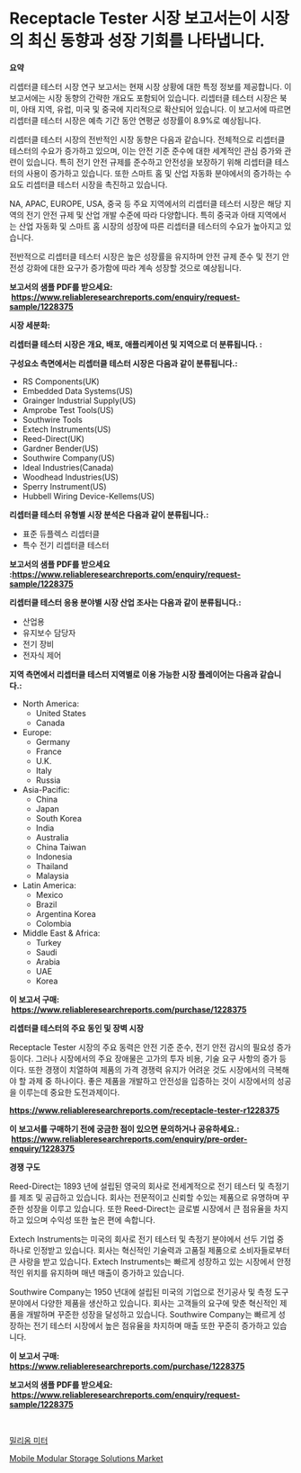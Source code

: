 <p><h1>Receptacle Tester 시장 보고서는이 시장의 최신 동향과 성장 기회를 나타냅니다.</h1></p><p><strong>요약</strong></p>
<p><p>리셉터클 테스터 시장 연구 보고서는 현재 시장 상황에 대한 특정 정보를 제공합니다. 이 보고서에는 시장 동향의 간략한 개요도 포함되어 있습니다. 리셉터클 테스터 시장은 북미, 아태 지역, 유럽, 미국 및 중국에 지리적으로 확산되어 있습니다. 이 보고서에 따르면 리셉터클 테스터 시장은 예측 기간 동안 연평균 성장률이 8.9%로 예상됩니다.</p><p>리셉터클 테스터 시장의 전반적인 시장 동향은 다음과 같습니다. 전체적으로 리셉터클 테스터의 수요가 증가하고 있으며, 이는 안전 기준 준수에 대한 세계적인 관심 증가와 관련이 있습니다. 특히 전기 안전 규제를 준수하고 안전성을 보장하기 위해 리셉터클 테스터의 사용이 증가하고 있습니다. 또한 스마트 홈 및 산업 자동화 분야에서의 증가하는 수요도 리셉터클 테스터 시장을 촉진하고 있습니다.</p><p>NA, APAC, EUROPE, USA, 중국 등 주요 지역에서의 리셉터클 테스터 시장은 해당 지역의 전기 안전 규제 및 산업 개발 수준에 따라 다양합니다. 특히 중국과 아태 지역에서는 산업 자동화 및 스마트 홈 시장의 성장에 따른 리셉터클 테스터의 수요가 높아지고 있습니다.</p><p>전반적으로 리셉터클 테스터 시장은 높은 성장률을 유지하며 안전 규제 준수 및 전기 안전성 강화에 대한 요구가 증가함에 따라 계속 성장할 것으로 예상됩니다.</p></p>
<p><strong>보고서의 샘플 PDF를 받으세요: &nbsp;<a href="https://www.reliableresearchreports.com/enquiry/request-sample/1228375">https://www.reliableresearchreports.com/enquiry/request-sample/1228375</a></strong></p>
<p><strong>시장 세분화:</strong></p>
<p><strong> 리셉터클 테스터 시장은 개요, 배포, 애플리케이션 및 지역으로 더 분류됩니다. :</strong></p>
<p><strong>구성요소 측면에서는 리셉터클 테스터 시장은 다음과 같이 분류됩니다.:</strong></p>
<p><ul><li>RS Components(UK)</li><li>Embedded Data Systems(US)</li><li>Grainger Industrial Supply(US)</li><li>Amprobe Test Tools(US)</li><li>Southwire Tools</li><li>Extech Instruments(US)</li><li>Reed-Direct(UK)</li><li>Gardner Bender(US)</li><li>Southwire Company(US)</li><li>Ideal Industries(Canada)</li><li>Woodhead Industries(US)</li><li>Sperry Instrument(US)</li><li>Hubbell Wiring Device-Kellems(US)</li></ul></p>
<p><strong> 리셉터클 테스터 유형별 시장 분석은 다음과 같이 분류됩니다.:</strong></p>
<p><ul><li>표준 듀플렉스 리셉터클</li><li>특수 전기 리셉터클 테스터</li></ul></p>
<p><strong>보고서의 샘플 PDF를 받으세요 :<a href="https://www.reliableresearchreports.com/enquiry/request-sample/1228375">https://www.reliableresearchreports.com/enquiry/request-sample/1228375</a></strong></p>
<p><strong> 리셉터클 테스터 응용 분야별 시장 산업 조사는 다음과 같이 분류됩니다.:</strong></p>
<p><ul><li>산업용</li><li>유지보수 담당자</li><li>전기 장비</li><li>전자식 제어</li></ul></p>
<p><strong>지역 측면에서 리셉터클 테스터 지역별로 이용 가능한 시장 플레이어는 다음과 같습니다.:</strong></p>
<p><ul>
    <li>
        North America:
        <ul>
            <li>United States</li>
            <li>Canada</li>
        </ul>
    </li>
    <li>
        Europe:
        <ul>
            <li>Germany</li>
            <li>France</li>
            <li>U.K.</li>
            <li>Italy</li>
            <li>Russia</li>
        </ul>
    </li>
    <li>
        Asia-Pacific:
        <ul>
            <li>China</li>
            <li>Japan</li>
            <li>South Korea</li>
            <li>India</li>
            <li>Australia</li>
            <li>China Taiwan</li>
            <li>Indonesia</li>
            <li>Thailand</li>
            <li>Malaysia</li>
        </ul>
    </li>
    <li>
        Latin America:
        <ul>
            <li>Mexico</li>
            <li>Brazil</li>
            <li>Argentina Korea</li>
            <li>Colombia</li>
        </ul>
    </li>
    <li>
        Middle East & Africa:
        <ul>
            <li>Turkey</li>
            <li>Saudi</li>
            <li>Arabia</li>
            <li>UAE</li>
            <li>Korea</li>
        </ul>
    </li>
    </ul></p>
<p><strong>이 보고서 구매: &nbsp;<a href="https://www.reliableresearchreports.com/purchase/1228375">https://www.reliableresearchreports.com/purchase/1228375</a></strong></p>
<p><strong>리셉터클 테스터의 주요 동인 및 장벽 시장</strong></p>
<p><p>Receptacle Tester 시장의 주요 동력은 안전 기준 준수, 전기 안전 감시의 필요성 증가 등이다. 그러나 시장에서의 주요 장애물은 고가의 투자 비용, 기술 요구 사항의 증가 등이다. 또한 경쟁이 치열하여 제품의 가격 경쟁력 유지가 어려운 것도 시장에서의 극복해야 할 과제 중 하나이다. 좋은 제품을 개발하고 안전성을 입증하는 것이 시장에서의 성공을 이루는데 중요한 도전과제이다.</p></p>
<p><strong><a href="https://www.reliableresearchreports.com/receptacle-tester-r1228375">https://www.reliableresearchreports.com/receptacle-tester-r1228375</a></strong></p>
<p><strong>이 보고서를 구매하기 전에 궁금한 점이 있으면 문의하거나 공유하세요.: &nbsp;<a href="https://www.reliableresearchreports.com/enquiry/pre-order-enquiry/1228375">https://www.reliableresearchreports.com/enquiry/pre-order-enquiry/1228375</a></strong></p>
<p><strong>경쟁 구도</strong></p>
<p><p>Reed-Direct는 1893 년에 설립된 영국의 회사로 전세계적으로 전기 테스터 및 측정기를 제조 및 공급하고 있습니다. 회사는 전문적이고 신뢰할 수있는 제품으로 유명하며 꾸준한 성장을 이루고 있습니다. 또한 Reed-Direct는 글로벌 시장에서 큰 점유율을 차지하고 있으며 수익성 또한 높은 편에 속합니다.</p><p>Extech Instruments는 미국의 회사로 전기 테스터 및 측정기 분야에서 선두 기업 중 하나로 인정받고 있습니다. 회사는 혁신적인 기술력과 고품질 제품으로 소비자들로부터 큰 사랑을 받고 있습니다. Extech Instruments는 빠르게 성장하고 있는 시장에서 안정적인 위치를 유지하며 매년 매출이 증가하고 있습니다.</p><p>Southwire Company는 1950 년대에 설립된 미국의 기업으로 전기공사 및 측정 도구 분야에서 다양한 제품을 생산하고 있습니다. 회사는 고객들의 요구에 맞춘 혁신적인 제품을 개발하며 꾸준한 성장을 달성하고 있습니다. Southwire Company는 빠르게 성장하는 전기 테스터 시장에서 높은 점유율을 차지하며 매출 또한 꾸준히 증가하고 있습니다.</p></p>
<p><strong>이 보고서 구매: &nbsp; <a href="https://www.reliableresearchreports.com/purchase/1228375">https://www.reliableresearchreports.com/purchase/1228375</a></strong></p>
<p><strong>보고서의 샘플 PDF를 받으세요: &nbsp;<a href="https://www.reliableresearchreports.com/enquiry/request-sample/1228375">https://www.reliableresearchreports.com/enquiry/request-sample/1228375</a></strong><strong></strong></p>
<p>&nbsp;</p>
<p><p><a href="https://github.com/idcefvhkdut6/Market-Research-Report-List-1/blob/main/483995723938.md">밀리옴 미터</a></p><p><a href="https://github.com/GroverBarry/Market-Research-Report-List-4/blob/main/mobile-modular-storage-solutions-market.md">Mobile Modular Storage Solutions Market</a></p></p>